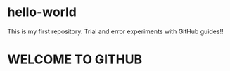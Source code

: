 # hello-world
This is my first repository. Trial and error experiments with GitHub guides!!
<h1> WELCOME TO GITHUB </h1>
